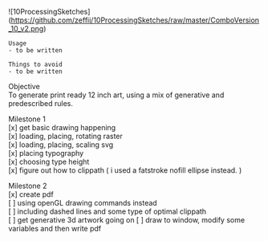 ![10ProcessingSketches]  (https://github.com/zeffii/10ProcessingSketches/raw/master/ComboVersion_10_v2.png)

    Usage  
    - to be written  

    Things to avoid  
    - to be written  

Objective  
To generate print ready 12 inch art, using a mix of generative and predescribed rules.
  
Milestone 1  
[x] get basic drawing happening  
[x] loading, placing, rotating raster  
[x] loading, placing, scaling svg  
[x] placing typography  
[x] choosing type height  
[x] figure out how to clippath ( i used a fatstroke nofill ellipse instead. )  
  
Milestone 2  
[x] create pdf  
[ ] using openGL drawing commands instead  
[ ] including dashed lines and some type of optimal clippath  
[ ] get generative 3d artwork going on
[ ] draw to window, modify some variables and then write pdf